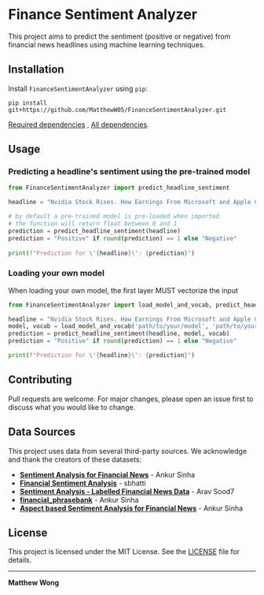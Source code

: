# Finance Sentiment Analyzer

This project aims to predict the sentiment (positive or negative) from financial news headlines using machine learning techniques.

## Installation

Install `FinanceSentimentAnalyzer` using `pip`:

``` {.sourceCode .bash}
pip install git+https://github.com/MatthewW05/FinanceSentimentAnalyzer.git
```

[Required dependencies](./requirements.txt) , [All dependencies](./setup.py).


## Usage

### Predicting a headline's sentiment using the pre-trained model

```python
from FinanceSentimentAnalyzer import predict_headline_sentiment

headline = "Nvidia Stock Rises. How Earnings From Microsoft and Apple Could Drive It Higher."

# by default a pre-trained model is pre-loaded when imported
# the function will return float between 0 and 1
prediction = predict_headline_sentiment(headline)
prediction = "Positive" if round(prediction) == 1 else "Negative"
   
print(f"Prediction for \'{headline}\': {prediction}")
```

### Loading your own model
When loading your own model, the first layer MUST vectorize the input

```python
from FinanceSentimentAnalyzer import load_model_and_vocab, predict_headline_sentiment

headline = "Nvidia Stock Rises. How Earnings From Microsoft and Apple Could Drive It Higher."
model, vocab = load_model_and_vocab('path/to/your/model', 'path/to/your/vocab')
prediction = predict_headline_sentiment(headline, model, vocab)
prediction = "Positive" if round(prediction) == 1 else "Negative"

print(f"Prediction for \'{headline}\': {prediction}")
```


## Contributing
Pull requests are welcome. For major changes, please open an issue first to discuss what you would like to change.


## Data Sources

This project uses data from several third-party sources. We acknowledge and thank the creators of these datasets:

- **[Sentiment Analysis for Financial News](https://www.kaggle.com/datasets/ankurzing/sentiment-analysis-for-financial-news)** - Ankur Sinha
- **[Financial Sentiment Analysis](https://www.kaggle.com/datasets/sbhatti/financial-sentiment-analysis)** - sbhatti
- **[Sentiment Analysis - Labelled Financial News Data](https://www.kaggle.com/datasets/aravsood7/sentiment-analysis-labelled-financial-news-data)** - Arav Sood7
- **[financial_phrasebank](https://huggingface.co/datasets/takala/financial_phrasebank)** - Ankur Sinha
- **[Aspect based Sentiment Analysis for Financial News](https://www.kaggle.com/datasets/ankurzing/aspect-based-sentiment-analysis-for-financial-news)** - Ankur Sinha


## License

This project is licensed under the MIT License. See the [LICENSE](LICENSE) file for details.

---

**Matthew Wong**
